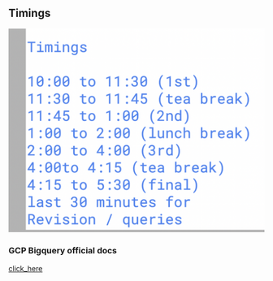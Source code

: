 ## Timings

<img src="time1.png">

### GCP Bigquery official docs 

[click_here](https://cloud.google.com/bigquery/docs/introduction)


